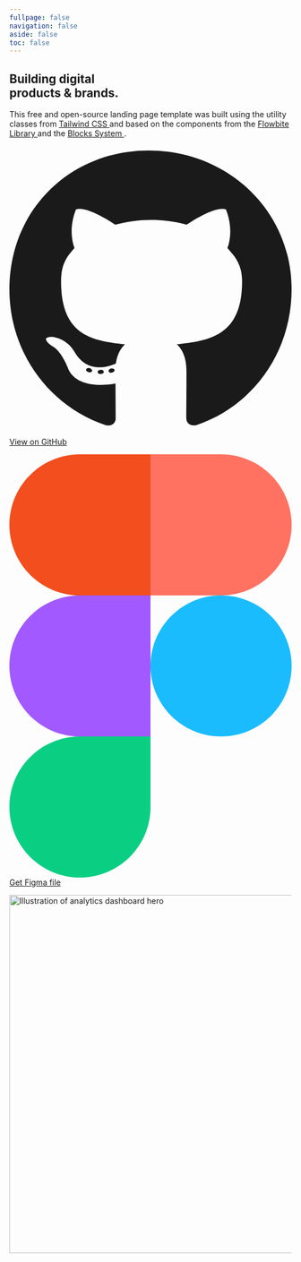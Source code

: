 ```yaml
---
fullpage: false
navigation: false
aside: false
toc: false
---
```


<!-- source https://github.com/themesberg/landwind -->
<section class="bg-transparent">
  <div class="grid max-w-screen-xl px-4 pt-20 pb-8 mx-auto lg:gap-8 xl:gap-0 lg:py-16 lg:grid-cols-12 lg:pt-28">
    <!-- Copy -->
    <div class="mr-auto place-self-center lg:col-span-7">
      <h1 class="max-w-2xl mb-4 text-4xl font-extrabold leading-none tracking-tight md:text-5xl xl:text-6xl text-gray-900 dark:text-white">
        Building digital <br />products &amp; brands.
      </h1>

  <p class="max-w-2xl mb-6 font-light text-gray-600 lg:mb-8 md:text-lg lg:text-xl dark:text-gray-300">
        This free and open-source landing page template was built using the utility classes from
        <a href="https://tailwindcss.com" target="_blank" rel="noopener noreferrer"
           class="underline underline-offset-4 hover:no-underline focus:outline-none focus-visible:ring-2 focus-visible:ring-gray-400 dark:focus-visible:ring-gray-600">
          Tailwind CSS
        </a>
        and based on the components from the
        <a href="https://flowbite.com" target="_blank" rel="noopener noreferrer"
           class="underline underline-offset-4 hover:no-underline focus:outline-none focus-visible:ring-2 focus-visible:ring-gray-400 dark:focus-visible:ring-gray-600">
          Flowbite Library
        </a>
        and the
        <a href="https://flowbite.com/blocks/" target="_blank" rel="noopener noreferrer"
           class="underline underline-offset-4 hover:no-underline focus:outline-none focus-visible:ring-2 focus-visible:ring-gray-400 dark:focus-visible:ring-gray-600">
          Blocks System
        </a>.
      </p>

  <!-- Actions -->
  <div class="space-y-4 sm:flex sm:space-y-0 sm:space-x-4">
        <!-- GitHub (outline) -->
        <a
          href="https://github.com/themesberg/landwind"
          target="_blank"
          rel="noopener noreferrer"
          aria-label="View Landwind on GitHub"
          class="inline-flex items-center justify-center w-full px-5 py-3 text-sm font-medium text-center
                 text-gray-900 dark:text-white border border-gray-300 dark:border-gray-600 rounded-lg sm:w-auto
                 hover:bg-gray-100/60 dark:hover:bg-gray-800/60 focus:outline-none focus-visible:ring-2
                 focus-visible:ring-gray-400 dark:focus-visible:ring-gray-600"
        >
          <svg class="w-4 h-4 mr-2 text-gray-700 dark:text-gray-200" aria-hidden="true" focusable="false"
               fill="currentColor" viewBox="0 0 496 512">
            <path d="M165.9 397.4c0 2-2.3 3.6-5.2 3.6-3.3.3-5.6-1.3-5.6-3.6 0-2 2.3-3.6 5.2-3.6 3-.3 5.6 1.3 5.6 3.6zm-31.1-4.5c-.7 2 1.3 4.3 4.3 4.9 2.6 1 5.6 0 6.2-2s-1.3-4.3-4.3-5.2c-2.6-.7-5.5.3-6.2 2.3zm44.2-1.7c-2.9.7-4.9 2.6-4.6 4.9.3 2 2.9 3.3 5.9 2.6 2.9-.7 4.9-2.6 4.6-4.6-.3-1.9-3-3.2-5.9-2.9zM244.8 8C106.1 8 0 113.3 0 252c0 110.9 69.8 205.8 169.5 239.2 12.8 2.3 17.3-5.6 17.3-12.1 0-6.2-.3-40.4-.3-61.4 0 0-70 15-84.7-29.8 0 0-11.4-29.1-27.8-36.6 0 0-22.9-15.7 1.6-15.4 0 0 24.9 2 38.6 25.8 21.9 38.6 58.6 27.5 72.9 20.9 2.3-16 8.8-27.1 16-33.7-55.9-6.2-112.3-14.3-112.3-110.5 0-27.5 7.6-41.3 23.6-58.9-2.6-6.5-11.1-33.3 2.6-67.9 20.9-6.5 69 27 69 27 20-5.6 41.5-8.5 62.8-8.5s42.8 2.9 62.8 8.5c0 0 48.1-33.6 69-27 13.7 34.7 5.2 61.4 2.6 67.9 16 17.7 25.8 31.5 25.8 58.9 0 96.5-58.9 104.2-114.8 110.5 9.2 7.9 17 22.9 17 46.4 0 33.7-.3 75.4-.3 83.6 0 6.5 4.6 14.4 17.3 12.1C428.2 457.8 496 362.9 496 252 496 113.3 383.5 8 244.8 8z"/>
          </svg>
          View on GitHub
        </a>

<!-- Figma (outline, no bg) -->
  <a
          href="https://www.figma.com/"
          target="_blank"
          rel="noopener noreferrer"
          aria-label="Get the Figma file"
          class="inline-flex items-center justify-center w-full px-5 py-3 text-sm font-medium
                 text-gray-900 dark:text-gray-200 border border-gray-300 dark:border-gray-600 rounded-lg sm:w-auto
                 hover:bg-gray-100/60 dark:hover:bg-gray-800/60 focus:outline-none focus-visible:ring-2
                 focus-visible:ring-gray-300 dark:focus-visible:ring-gray-600"
        >
          <svg class="w-4 h-4 mr-2" aria-hidden="true" focusable="false" viewBox="0 0 200 300">
            <style>.st0{fill:#0acf83}.st1{fill:#a259ff}.st2{fill:#f24e1e}.st3{fill:#ff7262}.st4{fill:#1abcfe}</style>
            <title>Figma</title>
            <path class="st0" d="M50 300c27.6 0 50-22.4 50-50v-50H50c-27.6 0-50 22.4-50 50s22.4 50 50 50z"/>
            <path class="st1" d="M0 150c0-27.6 22.4-50 50-50h50v100H50c-27.6 0-50-22.4-50-50z"/>
            <path class="st2" d="M0 50C0 22.4 22.4 0 50 0h50v100H50C22.4 100 0 77.6 0 50z"/>
            <path class="st3" d="M100 0h50c27.6 0 50 22.4 50 50s-22.4 50-50 50h-50V0z"/>
            <path class="st4" d="M200 150c0 27.6-22.4 50-50 50s-50-22.4-50-50 22.4-50 50-50 50 22.4 50 50z"/>
          </svg>
          Get Figma file
        </a>
      </div>
    </div>

<!-- Hero image -->
  <div class="hidden lg:mt-0 lg:col-span-5 lg:flex">
      <img
        src="https://demo.themesberg.com/landwind/images/hero.png"
        alt="Illustration of analytics dashboard hero"
        loading="lazy"
        decoding="async"
        width="640"
        height="640"
        class="h-auto w-full"
      />
    </div>
  </div>
</section>

